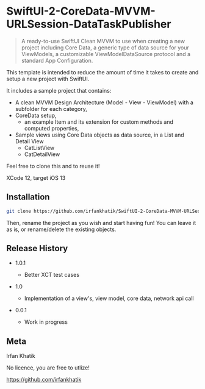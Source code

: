 # SwiftUI-2-CoreData-MVVM-URLSession-DataTaskPublisher
> A ready-to-use SwiftUI Clean MVVM to use when creating a new project including Core Data, a generic type of data source for your ViewModels, a customizable ViewModelDataSource protocol and a standard App Configuration.


This template is intended to reduce the amount of time it takes to create and setup a new project with SwiftUI. 

It includes a sample project that contains:
* A clean MVVM Design Architecture (Model - View - ViewModel) with a subfolder for each category,
* CoreData setup,
  * an example Item and its extension for custom methods and computed properties,
* Sample views using Core Data objects as data source, in a List and Detail View
  * CatListView
  * CatDetailView

Feel free to clone this and to reuse it!

XCode 12, target iOS 13
## Installation



```sh
git clone https://github.com/irfankhatik/SwiftUI-2-CoreData-MVVM-URLSession-DataTaskPublisher
```

Then, rename the project as you wish and start having fun! You can leave it as is, or rename/delete the existing objects. 




## Release History

* 1.0.1
    * Better XCT test cases 
    
* 1.0
    * Implementation of a view's, view model, core data, network api call

* 0.0.1
    * Work in progress

## Meta

Irfan Khatik

No licence, you are free to utlize!

https://github.com/irfankhatik
